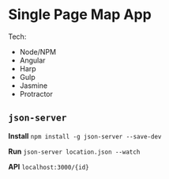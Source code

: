 # Single Page Map App

Tech:
* Node/NPM
* Angular
* Harp
* Gulp
* Jasmine
* Protractor

## `json-server`

**Install**
`npm install -g json-server --save-dev`

**Run**
`json-server location.json --watch`

**API**
`localhost:3000/{id}`
